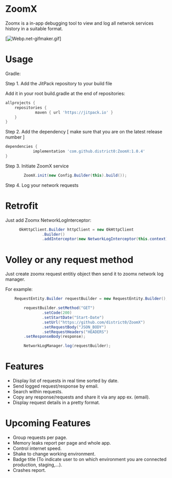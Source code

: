 # ZoomX

Zoomx is a in-app debugging tool to view and log all netwrok services history in a suitable format. 

[![Webp.net-gifmaker.gif](https://j.gifs.com/ANmr79.gif)]

# Usage

Gradle:

Step 1. Add the JitPack repository to your build file

Add it in your root build.gradle at the end of repositories:

```gradle 
allprojects {
	repositories {
		     maven { url 'https://jitpack.io' }
	}
}
```
  
Step 2. Add the dependency [ make sure that you are on the latest release number ]

```gradle
dependencies {
	        implementation 'com.github.district0:ZoomX:1.0.4'
}
```
  
Step 3. Initiate ZoomX service
```java
        ZoomX.init(new Config.Builder(this).build());
```
Step 4. Log your network requests 
        
# Retrofit
Just add Zoomx NetworkLogInterceptor:
```java	  
	  OkHttpClient.Builder httpClient = new OkHttpClient
                .Builder()
                .addInterceptor(new NetworkLogInterceptor(this.context));
```

# Volley or any request method 

Just create zoomx request entitiy object then send it to zoomx network log manager. 
	  
For example: 
	
```java
	RequestEntity.Builder requestBuilder = new RequestEntity.Builder();

        requestBuilder.setMethod("GET")
                .setCode(200)
                .setStartDate("Start-Date")
                .setUrl("https://github.com/district0/ZoomX")
                .setRequestBody("JSON_BODY")
                .setRequestHeaders("HEADERS")
		.setResponseBody(response);

        NetworkLogManager.log(requestBuilder);
```

# Features 
  - Display list of requests in real time sorted by date. 
  - Send logged request/response by email.   
  - Search within requests.  
  - Copy any response/requests and share it via any app ex. (email). 
  - Display request details in a pretty format.
  
  # Upcoming Features 
  - Group requests per page. 
  - Memory leaks report per page and whole app. 
  - Control internet speed.
  - Shake to change working environment. 
  - Badge title (To indicate user to on which environment you are connected production, staging,...).
  - Crashes report. 


